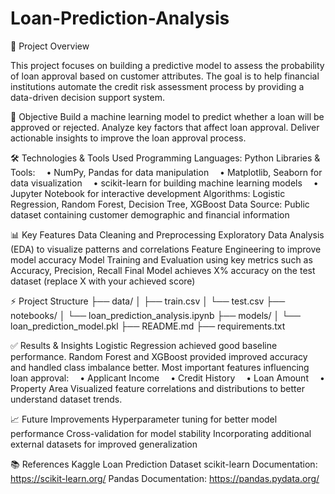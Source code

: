 # Loan-Prediction-Analysis
🚀 Project Overview

This project focuses on building a predictive model to assess the probability of loan approval based on customer attributes. The goal is to help financial institutions automate the credit risk assessment process by providing a data-driven decision support system.

🎯 Objective
Build a machine learning model to predict whether a loan will be approved or rejected.
Analyze key factors that affect loan approval.
Deliver actionable insights to improve the loan approval process.

🛠️ Technologies & Tools Used
Programming Languages: Python
Libraries & Tools:
 • NumPy, Pandas for data manipulation
 • Matplotlib, Seaborn for data visualization
 • scikit-learn for building machine learning models
 • Jupyter Notebook for interactive development
Algorithms: Logistic Regression, Random Forest, Decision Tree, XGBoost
Data Source: Public dataset containing customer demographic and financial information

📊 Key Features
Data Cleaning and Preprocessing
Exploratory Data Analysis (EDA) to visualize patterns and correlations
Feature Engineering to improve model accuracy
Model Training and Evaluation using key metrics such as Accuracy, Precision, Recall
Final Model achieves X% accuracy on the test dataset (replace X with your achieved score)

⚡ Project Structure
├── data/
│   ├── train.csv
│   └── test.csv
├── notebooks/
│   └── loan_prediction_analysis.ipynb
├── models/
│   └── loan_prediction_model.pkl
├── README.md
├── requirements.txt

✅ Results & Insights
Logistic Regression achieved good baseline performance.
Random Forest and XGBoost provided improved accuracy and handled class imbalance better.
Most important features influencing loan approval:
 • Applicant Income
 • Credit History
 • Loan Amount
 • Property Area
Visualized feature correlations and distributions to better understand dataset trends.

📈 Future Improvements
Hyperparameter tuning for better model performance
Cross-validation for model stability
Incorporating additional external datasets for improved generalization

📚 References
Kaggle Loan Prediction Dataset
scikit-learn Documentation: https://scikit-learn.org/
Pandas Documentation: https://pandas.pydata.org/
